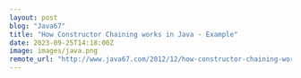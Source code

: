 ```yaml
---
layout: post
blog: "Java67"
title: "How Constructor Chaining works in Java - Example"
date: 2023-09-25T14:18:00Z
image: images/java.png
remote_url: "http://www.java67.com/2012/12/how-constructor-chaining-works-in-java.html"
---
```

